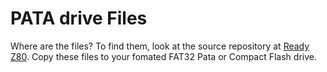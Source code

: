 # PATA drive Files

Where are the files?  To find them, look at the source repository at [Ready Z80](https://github.com/bchiha/Ready-Z80/tree/main/26-PATA_FAT32/files).  Copy these files to your fomated FAT32 Pata or Compact Flash drive.


